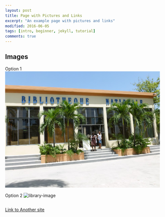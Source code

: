```yaml
---
layout: post
title: Page with Pictures and Links
excerpt: "An example page with pictures and links"
modified: 2016-06-05
tags: [intro, beginner, jekyll, tutorial]
comments: true
---
```


## Images
Option 1
![library-image](../images/bibliotheque-nationale.jpg)

Option 2
![library-image]({{site.url}}/images/bibliotheque-nationale.jpg)

##

[Link to Another site](http://idrh.ku.edu)
